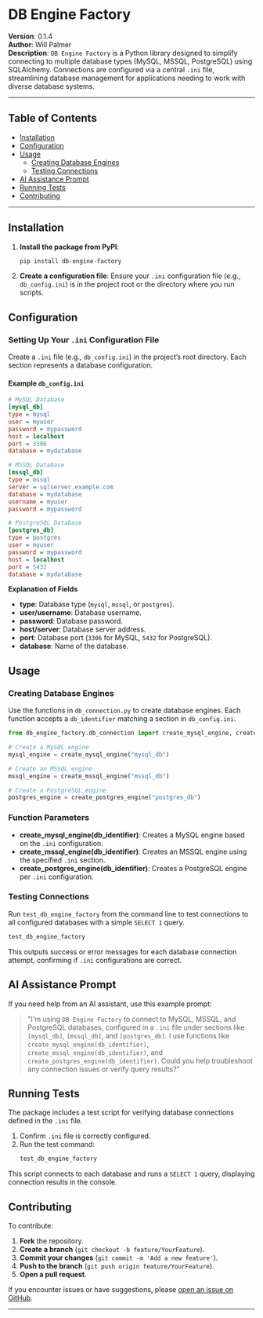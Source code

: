 # DB Engine Factory

**Version**: 0.1.4  
**Author**: Will Palmer  
**Description**: `DB Engine Factory` is a Python library designed to simplify connecting to multiple database types (MySQL, MSSQL, PostgreSQL) using SQLAlchemy. Connections are configured via a central `.ini` file, streamlining database management for applications needing to work with diverse database systems.

---

## Table of Contents

- [Installation](#installation)
- [Configuration](#configuration)
- [Usage](#usage)
  - [Creating Database Engines](#creating-database-engines)
  - [Testing Connections](#testing-connections)
- [AI Assistance Prompt](#ai-assistance-prompt)
- [Running Tests](#running-tests)
- [Contributing](#contributing)

---

## Installation

1. **Install the package from PyPI**:
   ```bash
   pip install db-engine-factory
   ```

2. **Create a configuration file**: Ensure your `.ini` configuration file (e.g., `db_config.ini`) is in the project root or the directory where you run scripts.

## Configuration

### Setting Up Your `.ini` Configuration File

Create a `.ini` file (e.g., `db_config.ini`) in the project’s root directory. Each section represents a database configuration.

#### Example `db_config.ini`

```ini
# MySQL Database
[mysql_db]
type = mysql
user = myuser
password = mypassword
host = localhost
port = 3306
database = mydatabase

# MSSQL Database
[mssql_db]
type = mssql
server = sqlserver.example.com
database = mydatabase
username = myuser
password = mypassword

# PostgreSQL Database
[postgres_db]
type = postgres
user = myuser
password = mypassword
host = localhost
port = 5432
database = mydatabase
```

**Explanation of Fields**

- **type**: Database type (`mysql`, `mssql`, or `postgres`).
- **user/username**: Database username.
- **password**: Database password.
- **host/server**: Database server address.
- **port**: Database port (`3306` for MySQL, `5432` for PostgreSQL).
- **database**: Name of the database.

## Usage

### Creating Database Engines

Use the functions in `db_connection.py` to create database engines. Each function accepts a `db_identifier` matching a section in `db_config.ini`.

```python
from db_engine_factory.db_connection import create_mysql_engine, create_mssql_engine, create_postgres_engine

# Create a MySQL engine
mysql_engine = create_mysql_engine("mysql_db")

# Create an MSSQL engine
mssql_engine = create_mssql_engine("mssql_db")

# Create a PostgreSQL engine
postgres_engine = create_postgres_engine("postgres_db")
```

### Function Parameters

- **create_mysql_engine(db_identifier)**: Creates a MySQL engine based on the `.ini` configuration.
- **create_mssql_engine(db_identifier)**: Creates an MSSQL engine using the specified `.ini` section.
- **create_postgres_engine(db_identifier)**: Creates a PostgreSQL engine per `.ini` configuration.

### Testing Connections

Run `test_db_engine_factory` from the command line to test connections to all configured databases with a simple `SELECT 1` query.

```bash
test_db_engine_factory
```

This outputs success or error messages for each database connection attempt, confirming if `.ini` configurations are correct.

## AI Assistance Prompt

If you need help from an AI assistant, use this example prompt:

> "I'm using `DB Engine Factory` to connect to MySQL, MSSQL, and PostgreSQL databases, configured in a `.ini` file under sections like `[mysql_db]`, `[mssql_db]`, and `[postgres_db]`. I use functions like `create_mysql_engine(db_identifier)`, `create_mssql_engine(db_identifier)`, and `create_postgres_engine(db_identifier)`. Could you help troubleshoot any connection issues or verify query results?"

## Running Tests

The package includes a test script for verifying database connections defined in the `.ini` file.

1. Confirm `.ini` file is correctly configured.
2. Run the test command:
   ```bash
   test_db_engine_factory
   ```

This script connects to each database and runs a `SELECT 1` query, displaying connection results in the console.

## Contributing

To contribute:

1. **Fork** the repository.
2. **Create a branch** (`git checkout -b feature/YourFeature`).
3. **Commit your changes** (`git commit -m 'Add a new feature'`).
4. **Push to the branch** (`git push origin feature/YourFeature`).
5. **Open a pull request**.

If you encounter issues or have suggestions, please [open an issue on GitHub](https://github.com/skyblue-will/db_engine_factory/issues).

--- 
